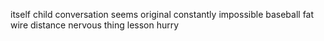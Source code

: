 itself child conversation seems original constantly impossible baseball fat wire distance nervous thing lesson hurry